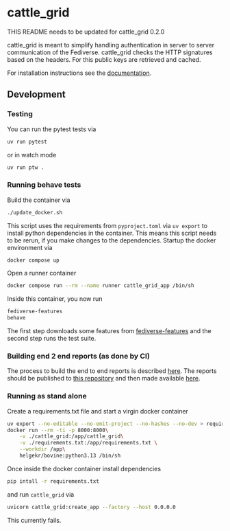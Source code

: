# cattle_grid

THIS README needs to be updated for cattle_grid 0.2.0

cattle_grid is meant to simplify handling authentication in server to
server communication of the Fediverse. cattle_grid checks the HTTP
signatures based on the headers. For this public keys are retrieved
and cached.

For installation instructions see the [documentation](https://bovine.codeberg.page/cattle_grid/).

## Development

### Testing

You can run the pytest tests via

```bash
uv run pytest
```

or in watch mode

```bash
uv run ptw .
```

### Running behave tests

Build the container via

```bash
./update_docker.sh
```

This script uses the requirements from `pyproject.toml` via `uv export` to install
python dependencies in the container. This means this script needs to be rerun, if
you make changes to the dependencies. Startup the docker environment via

```bash
docker compose up
```

Open a runner container

```bash
docker compose run --rm --name runner cattle_grid_app /bin/sh
```

Inside this container, you now run

```bash
fediverse-features
behave
```

The first step downloads some features from [fediverse-features](https://codeberg.org/helge/fediverse-features)
and the second step runs the test suite.

### Building end 2 end reports  (as done by CI)

The process to build the end to end reports is described [here](./resources/report_builder/README.md). The reports should be published to [this repository](https://codeberg.org/helge/cattle_grid_reports) and then made available [here](https://helge.codeberg.page/cattle_grid_reports/).

### Running as stand alone

Create a requirements.txt file and start a virgin docker container

```bash
uv export --no-editable --no-emit-project --no-hashes --no-dev > requirements.txt
docker run --rm -ti -p 8000:8000\
    -v ./cattle_grid:/app/cattle_grid\
    -v ./requirements.txt:/app/requirements.txt \
    --workdir /app\
    helgekr/bovine:python3.13 /bin/sh
```

Once inside the docker container install dependencies

```sh
pip intall -r requirements.txt
```

and run `cattle_grid` via

```sh
uvicorn cattle_grid:create_app --factory --host 0.0.0.0
```

This currently fails.